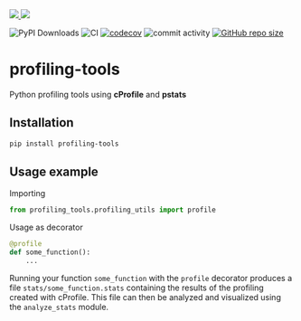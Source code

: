 

<a href="https://pypi.org/project/profiling-convertion-tools/">
<img src="https://img.shields.io/pypi/v/profiling-convertion-tools.svg">
</a>
<a href="https://github.com/TheNewThinkTank/msgspec/blob/main/LICENSE">
<img src="https://img.shields.io/github/license/TheNewThinkTank/profiling-tools.svg">
</a>

![PyPI Downloads](https://img.shields.io/pypi/dm/profiling-tools)
![CI](https://github.com/TheNewThinkTank/profiling-tools/actions/workflows/wf.yml/badge.svg)
[![codecov](https://codecov.io/gh/TheNewThinkTank/profiling-tools/graph/badge.svg?token=Xnca9AfHkt)](https://codecov.io/gh/TheNewThinkTank/profiling-tools)
![commit activity](https://img.shields.io/github/commit-activity/m/TheNewThinkTank/profiling-tools)
[![GitHub repo size](https://img.shields.io/github/repo-size/TheNewThinkTank/profiling-tools?style=flat&logo=github&logoColor=whitesmoke&label=Repo%20Size)](https://github.com/TheNewThinkTank/profiling-tools/archive/refs/heads/main.zip)


# profiling-tools

Python profiling tools using **cProfile** and **pstats**

## Installation

```BASH
pip install profiling-tools
```

## Usage example

Importing

```Python
from profiling_tools.profiling_utils import profile
```

Usage as decorator

```Python
@profile
def some_function():
    ...
```

Running your function `some_function` with the `profile` decorator
produces a file `stats/some_function.stats` containing the results of the profiling
created with cProfile.
This file can then be analyzed and visualized using the `analyze_stats` module.

<!--
## Create a new release

example:

```BASH
git tag 0.0.1
git push origin --tags
```

release a patch:

```BASH
poetry version patch
```

then `git commit`, `git push` and

```BASH
git tag 0.0.2
git push origin --tags
```
-->
